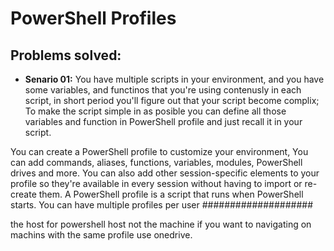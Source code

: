 # PowerShell Profiles


## Problems solved:
  - **Senario 01:** You have multiple scripts in your environment, and you have some variables, and functinos that you're using contenusly in each script, in short period you'll figure out that your script become complix; To make the script simple in as posible you can define all those variables and function in PowerShell profile and just recall it in your script.


You can create a PowerShell profile to customize your environment, You can add commands, aliases, functions, variables, modules, PowerShell drives and more. You can also add other session-specific elements to your profile so they're available in every session without having to import or re-create them. A PowerShell profile is a script that runs when PowerShell starts. You can have multiple profiles per user ####################

the host for powershell host not the machine if you want to navigating on machins with the same profile use onedrive.